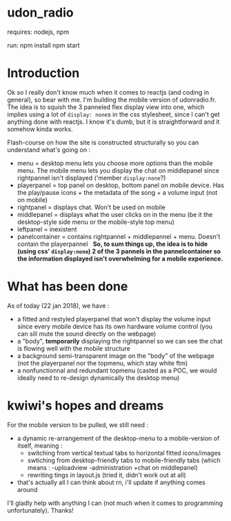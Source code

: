 # udon_radio
requires: nodejs, npm

run:
npm install
npm start

# Introduction

Ok so I really don't know much when it comes to reactjs (and coding in general), so bear with me. I'm building the mobile version of udonradio.fr. The idea is to squish the 3 panneled flex display view into one, which implies using a lot of `display: none`s in the css stylesheet, since I can't get anything done with reactjs. I know it's dumb, but it is straightforward and it somehow kinda works.

Flash-course on how the site is constructed structurally so you can understand what's going on :
  - menu = desktop menu lets you choose more options than the mobile menu. The mobile menu lets you display the chat on middlepanel since rightpannel isn't displayed ('member `display:none`?)
  - playerpanel = top panel on desktop, bottom panel on mobile device. Has the play/pause icons + the metadata of the song + a volume input (not on mobile)
  - rightpanel = displays chat. Won't be used on mobile
  - middlepanel = displays what the user clicks on in the menu (be it the desktop-style side menu or the mobile-style top menu)
  - leftpanel = inexistent
  - panelcontainer = contains rightpannel + middlepannel + menu. Doesn't contain the playerpannel
  
**So, to sum things up, the idea is to hide (using css' `display:none`) 2 of the 3 pannels in the pannelcontainer so the information displayed isn't overwhelming for a mobile experience.**


# What has been done

As of today (22 jan 2018), we have :
  - a fitted and restyled playerpanel that won't display the volume input since every mobile device has its own hardware volume control (you can sill mute the sound directly on the webpage)
  - a "body", **temporarily** displaying the rightpannel so we can see the chat is flowing well with the mobile structure
  - a background semi-transparent image on the "body" of the webpage (not the playerpanel nor the topmenu, which stay white ftm)
  - a nonfunctionnal and redundant topmenu (casted as a POC, we would ideally need to re-design dynamically the desktop menu)
  
# kwiwi's hopes and dreams

For the mobile version to be pulled, we still need :
  - a dynamic re-arrangement of the desktop-menu to a mobile-version of itself, meaning :
    - switching from vertical textual tabs to horizontal fitted icons/images
    - swtiching from desktop-friendly tabs to mobile-friendly tabs (which means : -uploadview -administration +chat on middlepanel)
    - rewriting tings in layout.js (tried it, didn't work out at all)
  - that's actually all I can think about rn, i'll update if anything comes around
  
  I'll gladly help with anything I can (not much when it comes to programming unfortunately).
  Thanks!

